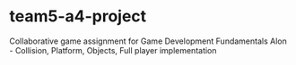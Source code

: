 # team5-a4-project
Collaborative game assignment for Game Development Fundamentals
Alon - Collision, Platform, Objects, Full player implementation
